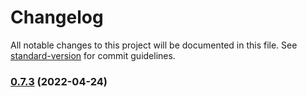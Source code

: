 # Changelog

All notable changes to this project will be documented in this file. See [standard-version](https://github.com/conventional-changelog/standard-version) for commit guidelines.

### [0.7.3](https://github.com/haavardj/ngx-cron-editor/compare/v0.7.2...v0.7.3) (2022-04-24)
